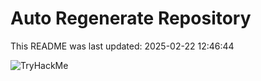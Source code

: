 # Auto Regenerate Repository

This README was last updated: 2025-02-22 12:46:44

 ![TryHackMe](https://tryhackme.com/badge/533634)
